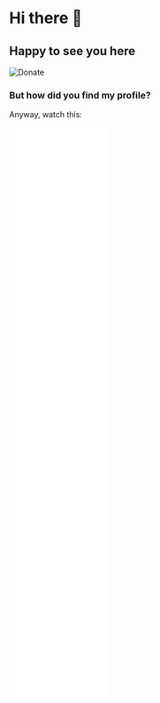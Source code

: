 # Hi there 👋
## Happy to see you here

![Donate](/bmc-qr.png)

### But how did you find my profile?
Anyway, watch this:

![Metrics](/github-metrics.svg)
